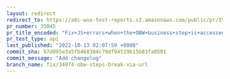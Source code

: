```yaml
---
layout: redirect
redirect_to: https://a8c-woo-test-reports.s3.amazonaws.com/public/pr/35045/api/index.html
pr_number: 35045
pr_title_encoded: "Fix+JS+errors+when+the+OBW+business+step+is+accessed+directly+via+URL"
pr_test_type: api
last_published: "2022-10-13 02:07:59 +0000"
commit_sha: b7d095e3a5fb468304c79df94519b15b83fa0501
commit_message: "Add changelog"
branch_name: fix/34974-obw-steps-break-via-url
---
```

